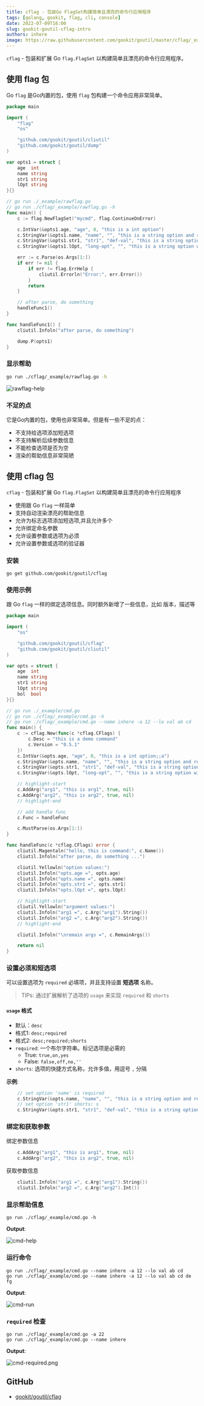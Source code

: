 ```yaml
---
title: cflag - 包装Go FlagSet构建简单且漂亮的命令行应用程序
tags: [golang, gookit, flag, cli, console]
date: 2022-07-09T16:00
slug: gookit-goutil-cflag-intro
authors: inhere
image: https://raw.githubusercontent.com/gookit/goutil/master/cflag/_example/cmd-help.png
---
```


`cflag` - 包装和扩展 Go `flag.FlagSet` 以构建简单且漂亮的命令行应用程序。

<!--truncate-->

## 使用 flag 包

Go `flag` 是Go内置的包，使用  `flag` 包构建一个命令应用非常简单。

```go title="cflag/_example/rawflag.go"
package main

import (
    "flag"
    "os"

    "github.com/gookit/goutil/cliutil"
    "github.com/gookit/goutil/dump"
)

var opts1 = struct {
    age  int
    name string
    str1 string
    lOpt string
}{}

// go run ./_example/rawflag.go
// go run ./cflag/_example/rawflag.go -h
func main() {
    c := flag.NewFlagSet("mycmd", flag.ContinueOnError)

    c.IntVar(&opts1.age, "age", 0, "this is a int option")
    c.StringVar(&opts1.name, "name", "", "this is a string option and required")
    c.StringVar(&opts1.str1, "str1", "def-val", "this is a string option with default value")
    c.StringVar(&opts1.lOpt, "long-opt", "", "this is a string option with shorts")

    err := c.Parse(os.Args[1:])
    if err != nil {
        if err != flag.ErrHelp {
            cliutil.Errorln("Error:", err.Error())
        }
        return
    }

    // after parse, do something
    handleFunc1()
}

func handleFunc1() {
    cliutil.Infoln("after parse, do something")

    dump.P(opts1)
}
```

### 显示帮助

```bash
go run ./cflag/_example/rawflag.go -h
```

![rawflag-help](https://raw.githubusercontent.com/gookit/goutil/master/cflag/_example/rawflag-help.png)

### 不足的点

它是Go内置的包，使用也非常简单。但是有一些不足的点：

- 不支持给选项添加短选项
- 不支持解析后续参数信息
- 不能检查选项是否为空
- 渲染的帮助信息非常简陋

## 使用 cflag 包

`cflag` - 包装和扩展 Go `flag.FlagSet` 以构建简单且漂亮的命令行应用程序

- 使用跟 Go `flag` 一样简单
- 支持自动渲染漂亮的帮助信息
- 允许为标志选项添加短选项,并且允许多个
- 允许绑定命名参数
- 允许设置参数或选项为必须
- 允许设置参数或选项的验证器

### 安装

```shell
go get github.com/gookit/goutil/cflag
```

### 使用示例

跟 Go `flag` 一样的绑定选项信息。同时额外新增了一些信息，比如 版本，描述等

```go title="cflag/_example/cmd.go"
package main

import (
	"os"

	"github.com/gookit/goutil/cflag"
	"github.com/gookit/goutil/cliutil"
)

var opts = struct {
	age  int
	name string
	str1 string
	lOpt string
	bol  bool
}{}

// go run ./_example/cmd.go
// go run ./cflag/_example/cmd.go -h
// go run ./cflag/_example/cmd.go --name inhere -a 12 --lo val ab cd
func main() {
	c := cflag.New(func(c *cflag.CFlags) {
		c.Desc = "this is a demo command"
		c.Version = "0.5.1"
	})
	c.IntVar(&opts.age, "age", 0, "this is a int option;;a")
	c.StringVar(&opts.name, "name", "", "this is a string option and required;true")
	c.StringVar(&opts.str1, "str1", "def-val", "this is a string option with default value;;s")
	c.StringVar(&opts.lOpt, "long-opt", "", "this is a string option with shorts;;lo")

    // highlight-start
	c.AddArg("arg1", "this is arg1", true, nil)
	c.AddArg("arg2", "this is arg2", true, nil)
    // highlight-end

	// add handle func
	c.Func = handleFunc

	c.MustParse(os.Args[1:])
}

func handleFunc(c *cflag.CFlags) error {
	cliutil.Magentaln("hello, this is command:", c.Name())
	cliutil.Infoln("after parse, do something ...")

	cliutil.Yellowln("option values:")
	cliutil.Infoln("opts.age =", opts.age)
	cliutil.Infoln("opts.name =", opts.name)
	cliutil.Infoln("opts.str1 =", opts.str1)
	cliutil.Infoln("opts.lOpt =", opts.lOpt)

    // highlight-start
	cliutil.Yellowln("argument values:")
	cliutil.Infoln("arg1 =", c.Arg("arg1").String())
	cliutil.Infoln("arg2 =", c.Arg("arg2").String())
    // highlight-end

	cliutil.Infoln("\nremain args =", c.RemainArgs())

	return nil
}
```

### 设置必须和短选项

可以设置选项为 `required` 必填项，并且支持设置 **短选项** 名称。

> TIPs: 通过扩展解析了选项的 `usage` 来实现 `required` 和 `shorts`

#### `usage` 格式

- 默认：`desc`
- 格式1: `desc;required`
- 格式2: `desc;required;shorts`
- `required`: 一个布尔字符串。标记选项是必需的
  - True: `true,on,yes`
  - False: `false,off,no,''`
- `shorts`: 选项的快捷方式名称，允许多值，用逗号 `,` 分隔

**示例**:

```go
    // set option 'name' is required
	c.StringVar(&opts.name, "name", "", "this is a string option and required;true")
    // set option 'str1' shorts: s
	c.StringVar(&opts.str1, "str1", "def-val", "this is a string option with default value;;s")
```

### 绑定和获取参数

绑定参数信息

```go
	c.AddArg("arg1", "this is arg1", true, nil)
	c.AddArg("arg2", "this is arg2", true, nil)
```

获取参数信息

```go
	cliutil.Infoln("arg1 =", c.Arg("arg1").String())
	cliutil.Infoln("arg2 =", c.Arg("arg2").Int())
```

### 显示帮助信息

```shell
go run ./cflag/_example/cmd.go -h
```

**Output**:

![cmd-help](https://raw.githubusercontent.com/gookit/goutil/master/cflag/_example/cmd-help.png)

### 运行命令

```shell
go run ./cflag/_example/cmd.go --name inhere -a 12 --lo val ab cd
go run ./cflag/_example/cmd.go --name inhere -a 12 --lo val ab cd de fg
```

**Output**:

![cmd-run](https://raw.githubusercontent.com/gookit/goutil/master/cflag/_example/cmd-run.png)

### `required` 检查

```shell
go run ./cflag/_example/cmd.go -a 22
go run ./cflag/_example/cmd.go --name inhere
```

**Output**:

![cmd-required.png](https://raw.githubusercontent.com/gookit/goutil/master/cflag/_example/cmd-required.png)

## GitHub

- [gookit/goutil/cflag](https://github.com/gookit/goutil/tree/master/cflag)

